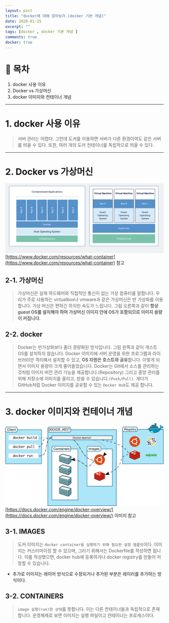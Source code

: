 ```yaml
---
layout: post
title: "docker에 대해 알아보자.(docker 기본 개념)"
date: 2020-01-25
excerpt: ""
tags: [docker , docker 기본 개념 ]
comments: true
docker: true
---
```

# 👀 목차

1. docker 사용 이유 
2. Docker  vs 가상머신 
3. docker 이미지와 컨테이너 개념

---
# 1. docker 사용 이유

> 서버 관리는 어렵다. 그런데 도커를 이용하면 서버가 다른 환경이여도 같은 서버를 띄울 수 있다.  또한, 여러 개의 도커 컨테이너를 독립적으로 띄울 수 있다.

---

# 2.  Docker  vs 가상머신

![1%20docker/Untitled.png](/assets/img/docker/basic-1/Untitled.png)
[https://www.docker.com/resources/what-container](https://www.docker.com/resources/what-container) 참고 

## 2-1. 가상머신

> 가상머신은 실제 하드웨어와 직접적인 통신이 없는 가상 컴퓨터를 말합니다.  우리가 주로 사용하는 virtualbox나 vmware과 같은 가상머신은 반 가상화를 이용합니다. 가상 머신은 편하긴 하지만 속도가 느립니다. 그림 오른쪽과 같이 **항상 guest OS를 설치해야 하며 가상머신 이미지 안에 OS가 포함되므로 이미지 용량이 커집니다.**

## 2-2. docker

> Docker는 반가상화보다 좀더 경량화된 방식입니다. 그림 왼쪽과 같이 게스트 OS를 설치하지 않습니다. Docker 이미지에 서버 운영을 위한 프로그램과 라이브러리만 격리해서 설치할 수 있고, **OS 자원은 호스트와 공유**합니다. 이렇게 되면서 이미지 용량이 크게 줄어들었습니다.
Docker는 Git에서 소스를 관리하는 것처럼 이미지 버전 관리 기능을 제공합니다.(Repository) 그리고 중앙 관리를 위해 저장소에 이미지를 올리고, 받을 수 있습니다.`(Push/Pull)`. 게다가 GitHub처럼 Docker 이미지를 공유할 수 있는 `Docker Hub`도 제공 합니다.

---

# 3. docker 이미지와 컨테이너 개념

![1%20docker/Untitled%201.png](/assets/img/docker/basic-1/Untitled%201.png)
[https://docs.docker.com/engine/docker-overview/](https://docs.docker.com/engine/docker-overview/) 이미지 참고 

## 3-1. IMAGES

> 도커 이미지는 `docker container을 실행하기 위해 필요한 설정 템플릿`이다. 이미지는 커스터마이징 할 수 있으며, 그러기 위해서는 Dockerfile를 작성하면 됩니다. 이를 작성했으면, docker hub에 등록하거나 docker registry를 만들어 저장할 수 있습니다.

- 추가로 이미지는 레이어 방식으로 수정되거나 추가된 부분은 레이러를 추가하는 방식이다.

## 3-2. CONTAINERS

> `image 실행(run)한 상태`를 뜻합니다. 이는 다른 컨테이너들과 독립적으로 존재합니다. 운영체제로 보면 이미지는 실행 파일이고 컨테이너는 프로세스이다.
